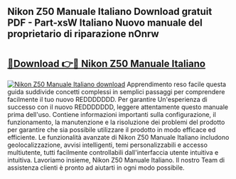 ## Nikon Z50 Manuale Italiano Download gratuit PDF - Part-xsW Italiano Nuovo manuale del proprietario di riparazione nOnrw

# <h2><a href="http://dfb4lm.blite.top/?on=Nikon+Z50+Manuale+Italiano">🔗Download 👉🔴 Nikon Z50 Manuale Italiano</a></h2>

[![Nikon Z50 Manuale Italiano download](https://i.imgur.com/lujVjoI.png)](http://dfb4lm.blite.top/?on=Nikon+Z50+Manuale+Italiano)
Apprendimento reso facile questa guida suddivide concetti complessi in semplici passaggi per comprendere facilmente il tuo nuovo REDDDDDDD. Per garantire Un'esperienza di successo con il nuovo REDDDDDDD, leggere attentamente questo manuale prima dell'uso. Contiene informazioni importanti sulla configurazione, il funzionamento, la manutenzione e la risoluzione dei problemi del prodotto per garantire che sia possibile utilizzare il prodotto in modo efficace ed efficiente. Le funzionalità avanzate di Nikon Z50 Manuale Italiano includono geolocalizzazione, avvisi intelligenti, temi personalizzabili e accesso multiutente, tutti facilmente controllabili dall'interfaccia utente intuitiva e intuitiva. Lavoriamo insieme, Nikon Z50 Manuale Italiano. Il nostro Team di assistenza clienti è pronto ad aiutarti in ogni modo possibile.

